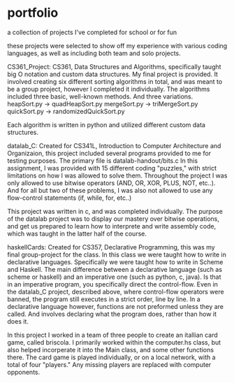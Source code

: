 # portfolio
a collection of projects I've completed for school or for fun

these projects were selected to show off my experience with various
coding languages, as well as including both team and solo projects.


CS361_Project:
CS361, Data Structures and Algorithms, specifically taught big O
notation and custom data structures. My final project is provided.
It involved creating six different sorting algorithms in total, and
was meant to be a group project, however I completed it individually.
The algorithms included three basic, well-known methods. And three
variations.
heapSort.py  -> quadHeapSort.py
mergeSort.py -> triMergeSort.py
quickSort.py -> randomizedQuickSort.py

Each algorithm is written in python and utilized different custom data structures.


datalab_C:
Created for CS341L, Introduction to Computer Architecture and Organizaion, this
project included several programs provided to me for testing purposes. The primary
file is datalab-handout/bits.c
In this assignment, I was provided with 15 different coding "puzzles," with strict
limitations on how I was allowed to solve them. Throughout the project I was only allowed
to use bitwise operators (AND, OR, XOR, PLUS, NOT, etc..). And for all but two of these
problems, I was also not allowed to use any flow-control statements (if, while, for, etc..)

This project was written in c, and was completed individually. The purpose of the datalab
project was to display our mastery over bitwise operations, and get us prepared to learn
how to interprete and write assembly code, which was taught in the latter half of the course.


haskellCards:
Created for CS357, Declarative Programming, this was my final group-project for the class.
In this class we were taught how to write in declarative languages. Specifically we were
taught how to write in Scheme and Haskell. The main difference between a declarative
language (such as scheme or haskell) and an imperative one (such as python, c, java). Is
that in an imperative program, you specifically direct the control-flow. Even in the
datalab_C project, described above, where control-flow operators were banned, the program
still executes in a strict order, line by line.
In a declarative language however, functions are not preformed unless they are called. 
And involves declaring what the program does, rather than how it does it.

In this project I worked in a team of three people to create an itallian card game, 
called briscola. I primarily worked within the computer.hs class, but also helped
incorperate it into the Main class, and some other functions there.
The card game is played individually, or on a local network, with a total of four
"players." Any missing players are replaced with computer opponents.